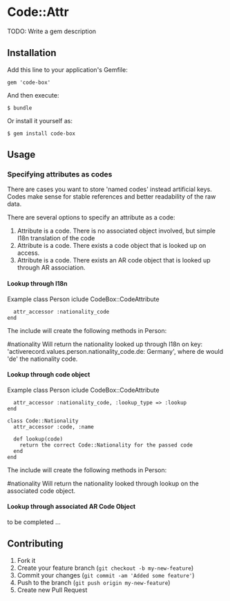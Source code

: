 # Code::Attr

TODO: Write a gem description

## Installation

Add this line to your application's Gemfile:

    gem 'code-box'

And then execute:

    $ bundle

Or install it yourself as:

    $ gem install code-box

## Usage

### Specifying attributes as codes

There are cases you want to store 'named codes' instead artificial keys.
Codes make sense for stable references and better readability of the raw data.

There are several options to specify an attribute as a code:
  1. Attribute is a code. There is no associated object involved, but simple I18n translation of the code
  1. Attribute is a code. There exists a code object that is looked up on access.
  1. Attribute is a code. There exists an AR code object that is looked up through AR association.

#### Lookup through I18n

Example
    class Person
      iclude CodeBox::CodeAttribute

      attr_accessor :nationality_code
    end

The include will create the following methods in Person:

  #nationality Will return the nationality looked up through I18n on key: 'activerecord.values.person.nationality_code.de: Germany', where de would 'de' the nationality code.



#### Lookup through code object

Example
    class Person
      iclude CodeBox::CodeAttribute

      attr_accessor :nationality_code, :lookup_type => :lookup
    end

    class Code::Nationality
      attr_accessor :code, :name

      def lookup(code)
        return the correct Code::Nationality for the passed code
      end
    end

The include will create the following methods in Person:

  #nationality Will return the nationality looked through lookup on the associated code object.


#### Lookup through associated AR Code Object
to be completed ...


## Contributing

1. Fork it
2. Create your feature branch (`git checkout -b my-new-feature`)
3. Commit your changes (`git commit -am 'Added some feature'`)
4. Push to the branch (`git push origin my-new-feature`)
5. Create new Pull Request
